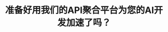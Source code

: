 ---
enable: true
title: "准备好用我们的API聚合平台为您的AI开发加速了吗？"
image: "/images/call-to-action.png"
description: "体验我们尖端API聚合平台带来的AI集成未来。通过单一、统一的接口访问多个AI服务,加速您的开发过程。"
button:
  enable: true
  label: "立即开始"
  link: "/signin"
---